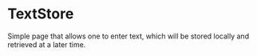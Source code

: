 TextStore
=========

Simple page that allows one to enter text, which will be stored locally and retrieved at a later time.
